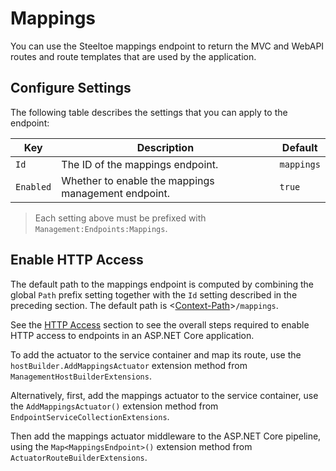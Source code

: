 # Mappings

You can use the Steeltoe mappings endpoint to return the MVC and WebAPI routes and route templates that are used by the application.

## Configure Settings

The following table describes the settings that you can apply to the endpoint:

| Key | Description | Default |
| --- | --- | --- |
| `Id` | The ID of the mappings endpoint. | `mappings` |
| `Enabled` | Whether to enable the mappings management endpoint. | `true` |

>Each setting above must be prefixed with `Management:Endpoints:Mappings`.

## Enable HTTP Access

The default path to the mappings endpoint is computed by combining the global `Path` prefix setting together with the `Id` setting described in the preceding section. The default path is <[Context-Path](./hypermedia#base-context-path)>`/mappings`.

See the [HTTP Access](/docs/3/management/using-endpoints#http-access) section to see the overall steps required to enable HTTP access to endpoints in an ASP.NET Core application.

To add the actuator to the service container and map its route, use the `hostBuilder.AddMappingsActuator` extension method from `ManagementHostBuilderExtensions`.

Alternatively, first, add the mappings actuator to the service container, use the `AddMappingsActuator()` extension method from `EndpointServiceCollectionExtensions`.

Then add the mappings actuator middleware to the ASP.NET Core pipeline, using the `Map<MappingsEndpoint>()` extension method from `ActuatorRouteBuilderExtensions`.
